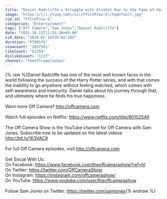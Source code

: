 ```yaml
---
title: "Daniel Radcliffe's Struggle with Alcohol Due to the Fame of Harry Potter"
image: "https:\/\/i.ytimg.com\/vi\/FfCsVPJsw-E\/hqdefault.jpg"
vid_id: "FfCsVPJsw-E"
categories: "Entertainment"
tags: ["Off Camera","Sam Jones","Daniel Radcliffe"]
date: "2021-10-13T11:53:30+03:00"
vid_date: "2019-02-19T20:02:20Z"
duration: "PT5M17S"
viewcount: "2837361"
likeCount: "63359"
dislikeCount: "1137"
channel: "theoffcamerashow"
---
```

{% raw %}Daniel Radcliffe has one of the most well known faces in the world following the success of the Harry Potter series, and with that comes the inability to go anywhere without feeling watched, which comes with self-awareness and insecurity.  Daniel talks about his journey through that, and ultimately where he finds his true happiness. <br /><br />Want more Off Camera? <a rel="nofollow" target="blank" href="http://offcamera.com">http://offcamera.com</a><br /><br />Watch full episodes on Netflix: <a rel="nofollow" target="blank" href="https://www.netflix.com/title/80102549">https://www.netflix.com/title/80102549</a><br /><br />The Off Camera Show is the YouTube channel for Off Camera with Sam Jones. Subscribe now to be updated on the latest videos: <a rel="nofollow" target="blank" href="http://bit.ly/1K3VAC9">http://bit.ly/1K3VAC9</a><br /><br />For full Off Camera episodes, visit <a rel="nofollow" target="blank" href="http://offcamera.com">http://offcamera.com</a><br /><br />Get Social With Us:<br />On Facebook: <a rel="nofollow" target="blank" href="https://www.facebook.com/theoffcamerashow?ref=hl">https://www.facebook.com/theoffcamerashow?ref=hl</a><br />On Twitter: <a rel="nofollow" target="blank" href="https://twitter.com/OffCameraShow">https://twitter.com/OffCameraShow</a><br />On Instagram: <a rel="nofollow" target="blank" href="https://instagram.com/offcamerashow/">https://instagram.com/offcamerashow/</a><br />On YouTube: <a rel="nofollow" target="blank" href="https://www.youtube.com/user/theoffcamerashow">https://www.youtube.com/user/theoffcamerashow</a><br /><br />Follow Sam Jones on Twitter: <a rel="nofollow" target="blank" href="https://twitter.com/samjones">https://twitter.com/samjones</a>{% endraw %}
